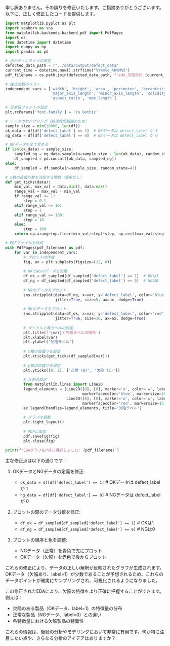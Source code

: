 申し訳ありません。その誤りを修正いたします。ご指摘ありがとうございます。以下に、正しく修正したコードを提供します。

```python
import matplotlib.pyplot as plt
import seaborn as sns
from matplotlib.backends.backend_pdf import PdfPages
import os
from datetime import datetime
import numpy as np
import pandas as pd

# 出力ディレクトリの設定
defected_data_path = r"../data/output/defect_data"
current_time = datetime.now().strftime("%Y%m%d_%H%M%S")
pdf_filename = os.path.join(defected_data_path, f'eda_欠陥分析_{current_time}.pdf')

# 独立変数のリスト
independent_vars = ['width', 'height', 'area', 'perimeter', 'eccentricity', 'orientation', 
                    'major_axis_length', 'minor_axis_length', 'solidity', 'extent', 
                    'aspect_ratio', 'max_length']

# 日本語フォントの設定
plt.rcParams['font.family'] = 'Yu Gothic'

# データのサンプリング（処理時間短縮のため）
sample_size = min(10000, len(df))
ok_data = df[df['defect_label'] == 1]  # OKデータは defect_label が 1
ng_data = df[df['defect_label'] == 0]  # NGデータは defect_label が 0

# OKデータを全て含める
if len(ok_data) < sample_size:
    sampled_ng = ng_data.sample(n=sample_size - len(ok_data), random_state=42)
    df_sampled = pd.concat([ok_data, sampled_ng])
else:
    df_sampled = df.sample(n=sample_size, random_state=42)

# x軸の目盛り数を決定する関数（変更なし）
def get_ticks(data):
    min_val, max_val = data.min(), data.max()
    range_val = max_val - min_val
    if range_val <= 1:
        step = 0.1
    elif range_val <= 10:
        step = 1
    elif range_val <= 100:
        step = 10
    else:
        step = 100
    return np.arange(np.floor(min_val/step)*step, np.ceil(max_val/step)*step + step, step)

# PDFファイルを作成
with PdfPages(pdf_filename) as pdf:
    for var in independent_vars:
        # プロットの作成
        fig, ax = plt.subplots(figsize=(12, 8))
        
        # OKとNGのデータを分離
        df_ok = df_sampled[df_sampled['defect_label'] == 1]  # OKは1
        df_ng = df_sampled[df_sampled['defect_label'] == 0]  # NGは0
        
        # NGのデータをプロット
        sns.stripplot(data=df_ng, x=var, y='defect_label', color='blue', alpha=0.3, 
                      jitter=True, size=5, ax=ax, dodge=True)
        
        # OKのデータをプロット
        sns.stripplot(data=df_ok, x=var, y='defect_label', color='red', alpha=1.0, 
                      jitter=True, size=10, ax=ax, dodge=True)
        
        # タイトルと軸ラベルの設定
        plt.title(f'{var}と欠陥ラベルの関係')
        plt.xlabel(var)
        plt.ylabel('欠陥ラベル')
        
        # x軸の目盛りを設定
        plt.xticks(get_ticks(df_sampled[var]))
        
        # y軸の目盛りを設定
        plt.yticks([0, 1], ['正常 (0)', '欠陥 (1)'])
        
        # 凡例の設定
        from matplotlib.lines import Line2D
        legend_elements = [Line2D([0], [0], marker='o', color='w', label='正常 (0)', 
                                  markerfacecolor='blue', markersize=10, alpha=0.3),
                           Line2D([0], [0], marker='o', color='w', label='欠陥 (1)', 
                                  markerfacecolor='red', markersize=15)]
        ax.legend(handles=legend_elements, title='欠陥ラベル')
        
        # グラフの調整
        plt.tight_layout()
        
        # PDFに追加
        pdf.savefig(fig)
        plt.close(fig)

print(f"EDAグラフをPDFに保存しました: {pdf_filename}")
```

主な修正点は以下の通りです：

1. OKデータとNGデータの定義を修正:
   - `ok_data = df[df['defect_label'] == 1]`  # OKデータは defect_label が 1
   - `ng_data = df[df['defect_label'] == 0]`  # NGデータは defect_label が 0

2. プロットの際のデータ分離を修正:
   - `df_ok = df_sampled[df_sampled['defect_label'] == 1]`  # OKは1
   - `df_ng = df_sampled[df_sampled['defect_label'] == 0]`  # NGは0

3. プロットの順序と色を調整:
   - NGデータ（正常）を青色で先にプロット
   - OKデータ（欠陥）を赤色で後からプロット

これらの修正により、データの正しい解釈が反映されたグラフが生成されます。OKデータ（欠陥あり、label=1）が少数であることが予想されるため、これらのデータポイントが確実にサンプリングされ、可視化されるようになりました。

この修正されたEDAにより、欠陥の特徴をより正確に把握することができます。例えば：

- 欠陥のある製品（OKデータ、label=1）の特徴量の分布
- 正常な製品（NGデータ、label=0）との違い
- 各特徴量における欠陥製品の特異性

これらの情報は、後続の分析やモデリングにおいて非常に有用です。何か特に注目したい点や、さらなる分析のアイデアはありますか？
